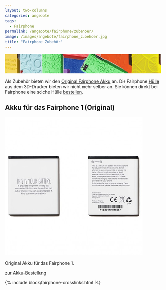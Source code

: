 ```yaml
---
layout: two-columns
categories: angebote
tags:
  - Fairphone
permalink: /angebote/fairphone/zubehoer/
image: /images/angebote/fairphone_zubehoer.jpg
title: "Fairphone Zubehör"
---
```

<div class="angebot-top-wide"><img title="Fairphone" src="/images/angebote/fairphone_zubehoer_sub.jpg"></div>

Als Zubehör bieten wir den [Original Fairphone Akku](http://www.faircustomer.ch/akku_fuer_fairphone_original_4) an. Die Fairphone [Hülle](#huelle) aus dem 3D-Drucker bieten wir nicht mehr selber an. Sie können direkt bei Fairphone eine solche Hülle [bestellen](http://shop.fairphone.com/catalog/category/view/id/7).

## <a name="akku"></a> Akku für das Fairphone 1 (Original)
<img src='/images/angebote/fairphone/battery.jpg' alt='Fairphone Akku original' max-width='380px'>

Original Akku für das Fairphone 1.

<a href="http://www.faircustomer.ch/akku_fuer_fairphone_original_4" class="button"><i class="fi-arrow-right"></i> zur Akku-Bestellung</a>

{% include block/fairphone-crosslinks.html %}